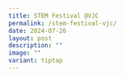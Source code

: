 ```yaml
---
title: STEM Festival @VJC
permalink: /stem-festival-vjc/
date: 2024-07-26
layout: post
description: ""
image: ""
variant: tiptap
---
```

